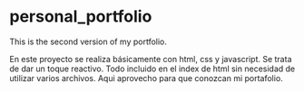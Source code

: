 # personal_portfolio
This is the second version of my portfolio.

En este proyecto se realiza básicamente con html, css y javascript. Se trata de dar un toque reactivo. Todo incluido en el index de html sin necesidad de utilizar varios archivos.
Aqui aprovecho para que conozcan mi portafolio.
